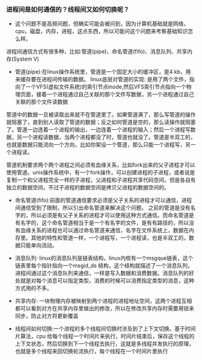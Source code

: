 ### 进程间是如何通信的？线程间又如何切换呢？
* 这个问题不是高频问题，但确实可能会被问到，因为计算机基础就是网络，cpu，磁盘，内存，进程，这点东西，所以可能问这个问题来考察基础知识怎么样。

进程间通信方式有很多种，比如:管道(pipe)、命名管道(fifo)、消息队列、共享内存(System V)
* 管道(pipe):在linux操作系统里，管道是一个固定大小的缓冲区，是4
kb，用来缓存要在进程间传输的数据。
linux底层对管道的实现: 是用了两个文件，指向了一个VFS(虚拟文件系统)的索引节点inode,然后VFS索引节点指向一个物理页面，接着一个进程通过自己关联的那个文件写数据，另一个进程通过自己关联的那个文件读数据

管道中的数据一旦被读取出来就不在管道里了。如果管道满了，那么写管道的操作就阻塞了，直到别人读取了管道的数据；反之如何管道是空的，那么读操作就阻塞了。管道一边连着一个进程的输出，一边连着一个进程的输入；然后一个进程写数据，另一个进程读数据，当两个进程都没了时，管道也就没了。管道是半双工的，也就是数据只能流向一个方向，比如你架设一个管道，那么只能一个进程写，另一个进程读。

管道机制要求两个两个进程之间必须有血缘关系，比如fork出来的父子进程才可以使用管道。unix操作系统中，有一个fork操作，可以创建进程的子进程，或者说是复制一个和父进程完全一样的子进程，父进程和子进程共享代码空间，但是各自有独立的数据空间，不过子进程的数据空间是拷贝父进程的数据空间的。
* 命名管道(fifo):前面的管道通信要求必须是父子关系的进程才可以通信，进程间通信受到了限制，所以引出命名管道来解决这个问题。
之前的管道是没有名字的，所以必须是有父子关系的进程才可以使用这种方式通信。而命名管道是有名字的，这个命名管道相当于是一个有名字的文件，是有有路径的，所以没有血缘关系的进程也可以通过命名管道来通信，名字在文件系统上，数据在内存里。其他的特性和管道一样，一个进程写，一个进程读，也是半双工的，数据只能单向流动。
* 消息队列: linux的消息队列是链表结构，linux内核有一个msgque链表，这个链表里每个指针指向一个msgid_ds
结构，这个结构就描述了一个消息队列。进程间通过这个消息队列来通信，一样是写入数据和消费数据。消息队列的好处就是对每个消息可以指定类型，消费的时候可以消费指定类型的消息，这种方式用的不多。
* 共享内存: 一块物理内存被映射到两个进程的进程地址空间，这两个进程互相都可以看到对方在共享内存里做出的修改，所以在修改共享内存时需要用锁来同步，防止对方将更新覆盖

* 线程间如何切换:一个进程的多个线程间切换时涉及到了上下文切换。基于时间片算法，cpu
给每个线程一个时间片来执行，时间片结束后，保存这个线程的上下文状态，然后切换到下一个线程去执行，这就是多线程并发执行的原理，也就是多个线程来回切换轮流执行，每个线程在一个时间片里执行